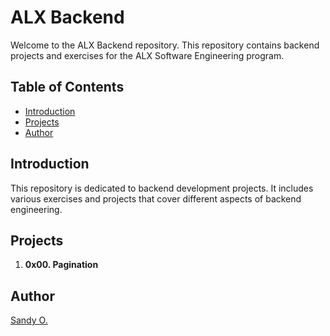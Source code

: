 # ALX Backend

Welcome to the ALX Backend repository. This repository contains backend projects and exercises for the ALX Software Engineering program.

## Table of Contents

- [Introduction](#introduction)
- [Projects](#projects)
- [Author](#author)

## Introduction

This repository is dedicated to backend development projects. It includes various exercises and projects that cover different aspects of backend engineering.

## Projects

1. **0x00. Pagination**

## Author

[Sandy O.](https://github.com/carrier-pigeon-san)
